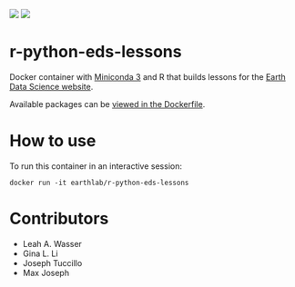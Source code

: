 [![](https://images.microbadger.com/badges/image/earthlab/r-python-eds-lessons.svg)](https://microbadger.com/images/earthlab/r-python-eds-lessons "build specs")
[![](https://images.microbadger.com/badges/version/earthlab/r-python-eds-lessons.svg)](https://microbadger.com/images/earthlab/r-python-eds-lessons "Version")

# r-python-eds-lessons

Docker container with [Miniconda 3](https://docs.conda.io/en/latest/miniconda.html) and R that builds lessons for the [Earth Data Science website](http://www.earthdatascience.org).

Available packages can be [viewed in the Dockerfile](https://github.com/earthlab/dockerfiles/r-python-eds-lessons/Dockerfile).

# How to use

To run this container in an interactive session:

```
docker run -it earthlab/r-python-eds-lessons
```

# Contributors

- Leah A. Wasser
- Gina L. Li
- Joseph Tuccillo
- Max Joseph
